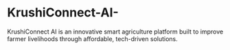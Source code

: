 # KrushiConnect-AI-
KrushiConnect AI is an innovative smart agriculture platform built to improve farmer livelihoods through affordable, tech-driven solutions.
